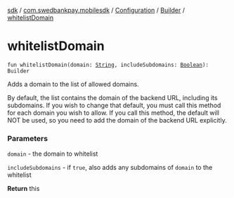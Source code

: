 [sdk](../../../index.md) / [com.swedbankpay.mobilesdk](../../index.md) / [Configuration](../index.md) / [Builder](index.md) / [whitelistDomain](./whitelist-domain.md)

# whitelistDomain

`fun whitelistDomain(domain: `[`String`](https://kotlinlang.org/api/latest/jvm/stdlib/kotlin/-string/index.html)`, includeSubdomains: `[`Boolean`](https://kotlinlang.org/api/latest/jvm/stdlib/kotlin/-boolean/index.html)`): Builder`

Adds a domain to the list of allowed domains.

By default, the list contains the domain of the backend URL,
including its subdomains. If you wish to change that default,
you must call this method for each domain you wish to allow.
If you call this method, the default will NOT be used, so you
need to add the domain of the backend URL explicitly.

### Parameters

`domain` - the domain to whitelist

`includeSubdomains` - if `true`, also adds any subdomains of `domain` to the whitelist

**Return**
this

